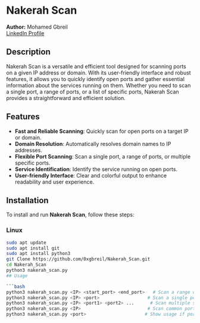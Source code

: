 # Nakerah Scan

**Author:** Mohamed Gbreil  
[LinkedIn Profile](https://www.linkedin.com/in/mohammed-gbreil-b07382329/)

## Description

Nakerah Scan is a versatile and efficient tool designed for scanning ports on a given IP address or domain. With its user-friendly interface and robust features, it allows you to quickly identify open ports and gather essential information about the services running on them. Whether you need to scan a single port, a range of ports, or a list of specific ports, Nakerah Scan provides a straightforward and efficient solution.

## Features

- **Fast and Reliable Scanning**: Quickly scan for open ports on a target IP or domain.
- **Domain Resolution**: Automatically resolves domain names to IP addresses.
- **Flexible Port Scanning**: Scan a single port, a range of ports, or multiple specific ports.
- **Service Identification**: Identify the service running on open ports.
- **User-friendly Interface**: Clear and colorful output to enhance readability and user experience.
## Installation

To install and run **Nakerah Scan**, follow these steps:

### Linux 
   ```bash
   sudo apt update
   sudo apt install git
   sudo apt install python3
   git Clone https://github.com/0xgbreil/Nakerah_Scan.git
   cd Nakerah_Scan
   python3 nakerah_scan.py 
## Usage

```bash
python3 nakerah_scan.py <IP> <start_port> <end_port>   # Scan a range of ports
python3 nakerah_scan.py <IP> <port>                  # Scan a single port
python3 nakerah_scan.py <IP> <port1> <port2> ...      # Scan multiple specific ports
python3 nakerah_scan.py <IP>                         # Scan common ports
python3 nakerah_scan.py <port>                      # Show usage if port only

